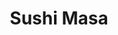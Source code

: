 ---
layout: place
title: "Sushi Masa"
permalink: /california/san-jose/sushi-masa.html
stateAbbr: CA
stateName: California
cityName: San Jose
seo:
  name: "Sushi Masa"
  type: Restaurant
  links: null
description: "Sushi Masa serves delicious sushi in San Jose, California. Try fresh Japanese dishes for a great dining experience. "
place_id: ChIJr3c9AwE0joARRm3plJcrCKY
photos:
  - name: >-
      places/ChIJr3c9AwE0joARRm3plJcrCKY/photos/AeeoHcJiwjlJoFiUfjo2LPUfMtgAQAoXdjZ80sgJpcf9KqBIxR09j6hQeUepfpnNe2IqdWh5QeUbICvcdrm_KCN89_2EqBMyAnLByb9cq1Kz-lMX2FRpTgE7SXcMCO_-N4GKkAX6HDUv8gjFy9YNqhrLJf8dZt5mQqBTSn28ZHQnVcuvS4tfqRxS98Ln79dPrL-XyDLmwOchcqUuD0wOo-nXaTmJlMfyHPiVQIkOZPXml_wJpgnBMNQcL-eS9tpLkTOuOuzdJEfs3jCTaEYUb7aPx5mS5yLpZelYpj81cJTAcz3K089J2c7hW8NowEWqHUNWR8zU93q916ji9KlqT81QU0sGOoibP4id7gRATZ2RRV7RrJZpcWGdMASRmAso6ks_JAnGb6yJbi5f0zm7DBSncmVgcKY8dWgGZIKOWQeWXQSCTw
    widthPx: 4032
    heightPx: 3024
    authorAttributions:
      - displayName: Aileen
        uri: https://maps.google.com/maps/contrib/116447075174765798884
        photoUri: >-
          https://lh3.googleusercontent.com/a-/ALV-UjVzjUkdxdme_7WIcAHP9bDtutbjlsfKQmsJmaPkzEYsnxTvEf7-lw=s100-p-k-no-mo
    flagContentUri: >-
      https://www.google.com/local/imagery/report/?cb_client=maps_api_places.places_api&image_key=!1e10!2sCIHM0ogKEICAgIDxnuuDMQ&hl=en-US
    googleMapsUri: >-
      https://www.google.com/maps/place//data=!3m4!1e2!3m2!1sCIHM0ogKEICAgIDxnuuDMQ!2e10!4m2!3m1!1s0x808e3401033d77af:0xa6082b9794e96d46
  - name: >-
      places/ChIJr3c9AwE0joARRm3plJcrCKY/photos/AeeoHcI5NE4QKXlFoOL9bnojvso_ZFrDmB6OwVWCCrU6-vxg4wpKaiIpQyXmXWE3LFTNkQUasF7B_8lqbEzvNl2XrOPoAKZ9jF4eKu_GfrSCkyVsJ0HapXk2MkJJf3tuDi3mHT7m4H7pl_EF9SHPNncdzrm6tn5-PdXF0uPvum5UjNmNYAWyucn7Wq2mNPDApn0lr1a30AvXckfwc6vkylWXSntzNKOzeqD5Z6yhhocmgfsZ1qbL9QiuJNq3VH2BhzEplg8Qaq3Ax7AcdDnjxgh5mrxZy0AASBMx3qVboF14HHtDpiw7NS4AK9bbK_y3w4Hr7GOkd1FYP-RUK_ftSUrslptqbgnk2eUYE9cWIUFggvsqG41c97GMpSwBFKquuYdbPmGe40LbhItEXgBE8vUHxc_vFT4u7SoIAgLPfjjcKHYtaEQu
    widthPx: 3812
    heightPx: 2786
    authorAttributions:
      - displayName: Elisabeth Gingrich
        uri: https://maps.google.com/maps/contrib/107422883601603798514
        photoUri: >-
          https://lh3.googleusercontent.com/a-/ALV-UjUI7BRyH4UhlpjP-dTWS4gds0i8hpuU8hOkwJBqRjEE3cD6uhay=s100-p-k-no-mo
    flagContentUri: >-
      https://www.google.com/local/imagery/report/?cb_client=maps_api_places.places_api&image_key=!1e10!2sCIHM0ogKEICAgICbgK_8mAE&hl=en-US
    googleMapsUri: >-
      https://www.google.com/maps/place//data=!3m4!1e2!3m2!1sCIHM0ogKEICAgICbgK_8mAE!2e10!4m2!3m1!1s0x808e3401033d77af:0xa6082b9794e96d46
  - name: >-
      places/ChIJr3c9AwE0joARRm3plJcrCKY/photos/AeeoHcJ58XU9bsRcjEr7idEqOnKKFJR3NrRzmaN2cOUOkuICLZx8siqzujSLE0SRH1SBj_e1eNgQhbQ5RwJiqr44jdbVfTwl94294BUub64KJ_Bf0HaZIcIjcvMfXOlWLJLRXXE-uRvLzXR5lDdL1TlIQcxXUTtnr681m6tbK3hGn-KxLvZ6qMeFcMoDvYZV35LNaK2JmNpr-X-RYofdhSIc-02YI-JaewbjLu4HkR7GxrdeIg0e4peVsnDs5qdEIQZda8JjfuQu63isYKbq8Gw-DtC65t0ZQOu3d95jbq_ZSzKWY7SgEgPH9RVk3dFV_17qzBRkLqX5L3FhAYih98aHpq8gYNchdlLCXxpNEUjspRyc9cr63hlbEizo9BGwtUuZiJqADgjubLZZ8EHmj30KmLnp0d3GDTBKeANdYNxarVMi77eaawp_jCInGTPi3w
    widthPx: 4000
    heightPx: 3000
    authorAttributions:
      - displayName: Joe P
        uri: https://maps.google.com/maps/contrib/116353019981759608746
        photoUri: >-
          https://lh3.googleusercontent.com/a-/ALV-UjWiFZqcJ5pIINuTNhgmIdofdqR_OtJHZ71U79SJLmWq-ix2qj4=s100-p-k-no-mo
    flagContentUri: >-
      https://www.google.com/local/imagery/report/?cb_client=maps_api_places.places_api&image_key=!1e10!2sCIABIhADyfHtNywy9meel5MAC5Zn&hl=en-US
    googleMapsUri: >-
      https://www.google.com/maps/place//data=!3m4!1e2!3m2!1sCIABIhADyfHtNywy9meel5MAC5Zn!2e10!4m2!3m1!1s0x808e3401033d77af:0xa6082b9794e96d46
  - name: >-
      places/ChIJr3c9AwE0joARRm3plJcrCKY/photos/AeeoHcLBSozfAv0wC4NMJ7E3kiDlCoiMrl6J9F0XB-vTRTPddlZipqiRvyFGi-fvFfkS_sJsZy5noJ_xYOe170d6ugB49FbNxMQNut67bOOR3rfI5boAvy46JkntUI-LT6TlZ1NQdjZfZmcRPswQ-ayxQAYHpu7elkun4_CsRtm4NPlIJjQm014Kjh8sDgWHTZvIJhIVf-9aaH_BJUrEnIcrYB2nqdTS2DAf4gs77kn2dhynifxgw-89M9JoupXEn57dMkaFBBMvGYZpxWw5ya9OEAuPWmeuLMRIG_yYpFMaZM3zAgOUihNWs_e2uua_W5yS_8Kl7E2wH782dbDcmY_mrtVoKhsvN_u4bVb6XtABgQb_7-tYViFtBqwCCSRDMmJrtjaS8Ib8KV8AogyAYfliLq4Ve65EIOvG1tDI0G4gRZY
    widthPx: 4800
    heightPx: 3600
    authorAttributions:
      - displayName: Joe P
        uri: https://maps.google.com/maps/contrib/116353019981759608746
        photoUri: >-
          https://lh3.googleusercontent.com/a-/ALV-UjWiFZqcJ5pIINuTNhgmIdofdqR_OtJHZ71U79SJLmWq-ix2qj4=s100-p-k-no-mo
    flagContentUri: >-
      https://www.google.com/local/imagery/report/?cb_client=maps_api_places.places_api&image_key=!1e10!2sCIHM0ogKEICAgICBh83ERw&hl=en-US
    googleMapsUri: >-
      https://www.google.com/maps/place//data=!3m4!1e2!3m2!1sCIHM0ogKEICAgICBh83ERw!2e10!4m2!3m1!1s0x808e3401033d77af:0xa6082b9794e96d46
  - name: >-
      places/ChIJr3c9AwE0joARRm3plJcrCKY/photos/AeeoHcKU9QN-3OZWfLJrwv5uc5QiIi5pS7v-V_r4L1V7MMrK1CTlsoJ4Fat5gsVfXmmdFQLAFpCtfcwubXFoI1ATN4Piuk8IdHZxI3FBTLLkFGGt7FHVHJG54TDO4v23OUya5BW2Cy1VwmpuXPSqA1SnRZrxvddm_OM8w9lZv48LDaimTUPEx7o2lpo363QlCpj32zLn2DvGzwZGHqhlBAZj3jYDjfOjYYn6Ihl4ud0wgVPKIvkIs8V8oiKn953P-8LsfHBO-hPrHZmxhCcbX9u1et--LCTNNkTrqd7QVoiUVO1WypxtmCvVQWx_BSUJ7-4oMvwjh-2a83xCgcwuttIKLjQ4vj0YqvplwYpATzL-FCcgDOV-t-bEd2RshsILEFz4jui9ozK2DMkgEm9CN11NGXojD-I9rCgfj4qxMrrnGFjUUg
    widthPx: 3024
    heightPx: 3024
    authorAttributions:
      - displayName: A C
        uri: https://maps.google.com/maps/contrib/113800024905889272068
        photoUri: >-
          https://lh3.googleusercontent.com/a/ACg8ocLlaDtsEd9ugCWq73ozpL6_AO9lsW9Z-Y8NnwXgh59FCM0VO3E=s100-p-k-no-mo
    flagContentUri: >-
      https://www.google.com/local/imagery/report/?cb_client=maps_api_places.places_api&image_key=!1e10!2sCIHM0ogKEICAgIDTrvOVXQ&hl=en-US
    googleMapsUri: >-
      https://www.google.com/maps/place//data=!3m4!1e2!3m2!1sCIHM0ogKEICAgIDTrvOVXQ!2e10!4m2!3m1!1s0x808e3401033d77af:0xa6082b9794e96d46
  - name: >-
      places/ChIJr3c9AwE0joARRm3plJcrCKY/photos/AeeoHcLvJRVBt2JEiiixN87Yj2uS-yk7_ZsJqxva-Pl4k1YdHFf53tODoU6_NTAWAEnewnu2S9nlDY1PKn3LXG2cq5zrWKPzjxKsShrbl9eGuc_1i5sCpl9XlM_sQ8Fuhk2HAJ8M-Yk6wWx9SM-G_CQjnvRHzZlpJTFG4KahN_QVcPwznOT0YIrb95ne4zEctQAOvSh3Vh2LIsyqlj0zA0fEyvNRJH7g-0EdvUotIq09g_S1QVH0lDyuOh5JVPhEejfLOjWOkS1NFa0o7qAemw4szCW_2CQxoG92QBovDQCP7WlzKLNf5cMsjSW-D0CCb8gm_ZbXzPgOGeUpztOGRg-WvWHZ_n5BnERd_UFsdxxg-Lt2Ecoaunxr24Ucj_uFJcVhKVdtQchq3_fy1BPmCOO-cmorE4wk4JY3BFE2t1cE_15mG73z
    widthPx: 3024
    heightPx: 4032
    authorAttributions:
      - displayName: meng s
        uri: https://maps.google.com/maps/contrib/109043156333009147569
        photoUri: >-
          https://lh3.googleusercontent.com/a/ACg8ocL79CuIMZvLGaTx3dx5x-J_18Hjs4vJOppJ4jS-oYsXSBPqLg=s100-p-k-no-mo
    flagContentUri: >-
      https://www.google.com/local/imagery/report/?cb_client=maps_api_places.places_api&image_key=!1e10!2sCIHM0ogKEICAgIDRhoucsQE&hl=en-US
    googleMapsUri: >-
      https://www.google.com/maps/place//data=!3m4!1e2!3m2!1sCIHM0ogKEICAgIDRhoucsQE!2e10!4m2!3m1!1s0x808e3401033d77af:0xa6082b9794e96d46
  - name: >-
      places/ChIJr3c9AwE0joARRm3plJcrCKY/photos/AeeoHcKl4NApBs_7I4cMk8E1Q1sKVssUCL2sFq8dopRvQTXL0YUxCri41Y9HGf7rRL_13glXnUFTyuLPA1FurFMT84EDqr9p_KxSl00VMJ6FmTmhkeOQ3yNk8M_GHy7HwQ7UsHaQParM6uPGzk3wm7kREImGg-rBbtTPyPSIQ2bvo4Ra7YuPjylxTXUzhJx8DXAKfmnEPqOju6O2l1sOvzTVHqrJSxLieie5N9A6qAi9iQNWX7GWuYZvK-ZlmqnVMzccUnvNV03x97DgtTyefKWZMeZkMXONPj7wPpFzt1GuV6KhNwCEVSMkfJvkVAzIdMbuLFhVBcb39S_We7RAmUxIL6rx1uk46O1_iZEakWYJUgy0rWgRIjvSg4plVBMecJLaEmAFLELzB3PG6fvJQiqYmbNrMnKfb-0elkstz9Wd42CscpBq
    widthPx: 3024
    heightPx: 3024
    authorAttributions:
      - displayName: A C
        uri: https://maps.google.com/maps/contrib/113800024905889272068
        photoUri: >-
          https://lh3.googleusercontent.com/a/ACg8ocLlaDtsEd9ugCWq73ozpL6_AO9lsW9Z-Y8NnwXgh59FCM0VO3E=s100-p-k-no-mo
    flagContentUri: >-
      https://www.google.com/local/imagery/report/?cb_client=maps_api_places.places_api&image_key=!1e10!2sCIHM0ogKEICAgIDTrvOVvQE&hl=en-US
    googleMapsUri: >-
      https://www.google.com/maps/place//data=!3m4!1e2!3m2!1sCIHM0ogKEICAgIDTrvOVvQE!2e10!4m2!3m1!1s0x808e3401033d77af:0xa6082b9794e96d46
  - name: >-
      places/ChIJr3c9AwE0joARRm3plJcrCKY/photos/AeeoHcLw3I5uGvEV7cBVEYlWU5PBBKbbZlve5Vu-WUIkvKM1EpnnUord-9TJS_bJoBtlWNNOJ2uI97odJmK95u3wGEz4R67kf6-i-uPHlFAmB1qQ1IImgPV4XsypFizrrxFqYaFbgd9ZTcRXuRrZESK2NahzdU--Tf1tNywFYozVXRVubFtavFELF7pD4NIq3r7bP3HMg9pRB01e8NWY7Q12ytdpI1CXQ_tq4Aii4KO7DAvZx8B3xUcT7cDpwIugTLDAy5EzLUl6lAPMz0v52wVrFrnpoqaMHM6w_v1WSMCUYuKdtzrRs5slp6YCvKhHzIo1FcjU179YtKrLnatrDiC__WRj4glALmAmrxaRHzaoE1-ZnxdXOjAmVPPdMz3P2HKT3eZu_BKZNPxZI-xl9z7s70o_o50Mh9QcDYPmsz1zz6w
    widthPx: 4080
    heightPx: 3072
    authorAttributions:
      - displayName: Mike Ponce
        uri: https://maps.google.com/maps/contrib/105863682479516559317
        photoUri: >-
          https://lh3.googleusercontent.com/a/ACg8ocIEPHxaqIM0Kh3Gyuv3Jn5-bf7tqHeUfu5ppT_59noAx81P=s100-p-k-no-mo
    flagContentUri: >-
      https://www.google.com/local/imagery/report/?cb_client=maps_api_places.places_api&image_key=!1e10!2sCIHM0ogKEICAgICe4sjHWw&hl=en-US
    googleMapsUri: >-
      https://www.google.com/maps/place//data=!3m4!1e2!3m2!1sCIHM0ogKEICAgICe4sjHWw!2e10!4m2!3m1!1s0x808e3401033d77af:0xa6082b9794e96d46
  - name: >-
      places/ChIJr3c9AwE0joARRm3plJcrCKY/photos/AeeoHcIlwdR6S3_73SflGhPLydC0OYTVuq7lFcEL5tuBjgR5bnqj1glhMEPmiLAn5oEDb93ahbS5OUnNzixWfRs6ZGDHR64FVjNrDL7slNUwRX7qLalayKsaxtfDkEvvl3q7R6-e6Jw4-N-47zeLw9IEPLgZidtjl2wTulYvE7gz2cDcfgCjyuLoYtwBpQAsE7R_GhnbzVKvfhnfrDdmTZYPkyEyznMQ6SFTwaw0xAzmq0v707AJ35u-C0bcSFlDvI1H90aedd0y-tlu-3GIuzAoGJnf21WsmsFLBddBvxUow-DMrwERUmhG0hGvWk_pj6cy4M0pMUv40gl_rC2VrN0YjtB5jIcx614ECtcc6_mAO1hl89ToJyllaq1Gyci3iqXibr-4J0zamUeDr1P8UPPJ5_qjMFxu6-OnQUojoIIpW40
    widthPx: 3000
    heightPx: 4000
    authorAttributions:
      - displayName: Joe P
        uri: https://maps.google.com/maps/contrib/116353019981759608746
        photoUri: >-
          https://lh3.googleusercontent.com/a-/ALV-UjWiFZqcJ5pIINuTNhgmIdofdqR_OtJHZ71U79SJLmWq-ix2qj4=s100-p-k-no-mo
    flagContentUri: >-
      https://www.google.com/local/imagery/report/?cb_client=maps_api_places.places_api&image_key=!1e10!2sCIHM0ogKEICAgICBt4eAcQ&hl=en-US
    googleMapsUri: >-
      https://www.google.com/maps/place//data=!3m4!1e2!3m2!1sCIHM0ogKEICAgICBt4eAcQ!2e10!4m2!3m1!1s0x808e3401033d77af:0xa6082b9794e96d46
  - name: >-
      places/ChIJr3c9AwE0joARRm3plJcrCKY/photos/AeeoHcLzbcok3dOroXU7W44OYi_7DC3xlKjsabq6eQrr0ccBN4BSSspcH3W5uBp0FtZeEsYBhxOARjwSdws_5yOgKLebsjk25nrOHG36DZLE6wXxzGrkR3RfDX_s1pdJVzngbCQ4q97pFE6FRuaMXUJZeg3ik7sCCD7iWa41SZ8DtYgD4GXYRBa_ENyrth_ta_V4X6Bn1uimdf-PiuCHWHpofQQEpeGGvXdAzN8cTYgIhYUe7PLw2mznonQTNQk4QTAM8Pu43xa4Mb5U7VMkGDmY-62kgdSpA5CeJCoxbClxdZAbzUEJEXJ-zJSl8Nb2qjy7R1WdehtfvmBa51ALvtQ4glcCy_uBMWqcMQEStEg5jipPyhVdo8vVWpSlTSbDCdHKBLQ183zMxRGgpWLmh0fwsLogq2pCWIpZdLJP2HMooiyfHw
    widthPx: 4080
    heightPx: 3072
    authorAttributions:
      - displayName: Haley Carter
        uri: https://maps.google.com/maps/contrib/114109512006127332041
        photoUri: >-
          https://lh3.googleusercontent.com/a-/ALV-UjUKmogL0jZAal5Hmlb4CZHB8inIlEgMp9bKvF39AaHMidz7zEEIBw=s100-p-k-no-mo
    flagContentUri: >-
      https://www.google.com/local/imagery/report/?cb_client=maps_api_places.places_api&image_key=!1e10!2sCIHM0ogKEICAgICL6I2MGQ&hl=en-US
    googleMapsUri: >-
      https://www.google.com/maps/place//data=!3m4!1e2!3m2!1sCIHM0ogKEICAgICL6I2MGQ!2e10!4m2!3m1!1s0x808e3401033d77af:0xa6082b9794e96d46
address: 5363 Camden Ave, San Jose, CA 95124, USA
street: 5363 Camden Ave
city: San Jose
state: CA
zip: '95124'
country: USA
neighborhood: Cambrian
latitude: '37.241163'
longitude: '-121.905232'
accessibility_options:
  wheelchairAccessibleParking: true
  wheelchairAccessibleEntrance: true
  wheelchairAccessibleRestroom: true
  wheelchairAccessibleSeating: true
business_status: OPERATIONAL
name: Sushi Masa
google_maps_links:
  directionsUri: >-
    https://www.google.com/maps/dir//''/data=!4m7!4m6!1m1!4e2!1m2!1m1!1s0x808e3401033d77af:0xa6082b9794e96d46!3e0
  placeUri: https://maps.google.com/?cid=11963860340148104518
  writeAReviewUri: >-
    https://www.google.com/maps/place//data=!4m3!3m2!1s0x808e3401033d77af:0xa6082b9794e96d46!12e1
  reviewsUri: >-
    https://www.google.com/maps/place//data=!4m4!3m3!1s0x808e3401033d77af:0xa6082b9794e96d46!9m1!1b1
  photosUri: >-
    https://www.google.com/maps/place//data=!4m3!3m2!1s0x808e3401033d77af:0xa6082b9794e96d46!10e5
primary_type: Sushi Restaurant
opening_hours:
  regular: null
  current: null
secondary_opening_hours:
  regular:
    weekdayDescriptions: null
    type: null
  current:
    weekdayDescriptions: null
    type: null
phone: null
price_level: null
price_range: null
rating: null
rating_count: 0
website: null
reviews: null
parking_options: null
payment_options: null
allow_dogs: null
curbside_pickup: null
delivery: null
dine_in: null
good_for_children: null
good_for_groups: null
good_for_sports: null
live_music: null
menu_for_children: null
outdoor_seating: null
reservable: null
restroom: null
serves_beer: null
serves_breakfast: null
serves_brunch: null
serves_cocktails: null
serves_coffee: null
serves_dinner: null
serves_dessert: null
serves_lunch: null
serves_vegetarian_food: null
serves_wine: null
takeout: null
summary: null

---